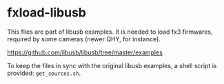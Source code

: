 # fxload-libusb

This files are part of libusb examples.
It is needed to load fx3 firmwares, required by some cameras (newer QHY, for instance).

https://github.com/libusb/libusb/tree/master/examples

To keep the files in sync with the original libusb examples, a shell script is provided: `get_sources.sh`.
